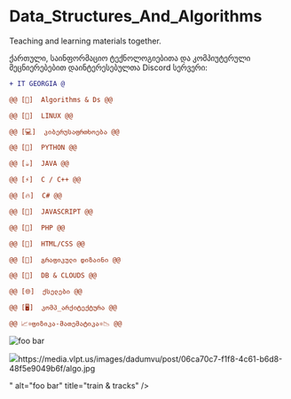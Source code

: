 # Data_Structures_And_Algorithms
Teaching and learning materials together.

ქართული, საინფორმაციო ტექნოლოგიებითა და კომპიუტერული მეცნიერებებით დაინტერესებულთა Discord სერვერი:
<font color="green"><a href="https://discord.gg/tsTm3NX" class="link-success">
  ```diff
+ IT GEORGIA @

@@ [💎]  Algorithms & Ds @@

@@ [🐧]  LINUX @@

@@ [💻]  კიბერუსაფრთხოება @@

@@ [🐍]  PYTHON @@

@@ [☕]  JAVA @@

@@ [⚡]  C / C++ @@

@@ [🔥]  C# @@

@@ [🌟]  JAVASCRIPT @@

@@ [🐘]  PHP @@

@@ [💃]  HTML/CSS @@

@@ [🌆]  გრაფიკული დიზაინი @@

@@ [💭]  DB & CLOUDS @@

@@ [🌐]  ქსელები @@

@@ [🖥]  კომპ_არქიტექტურა @@

@@ 📈⚛ფიზიკა-მათემატიკა⚛📉 @@
```
  </a></font>
<p>
<img src="https://thumb.tildacdn.com/tild3762-3734-4166-a163-386665373666/-/resize/577x/-/format/webp/_1.png" alt="foo bar" title="train &amp; tracks" />
</p>

<p>
<img src="

https://media.vlpt.us/images/dadumvu/post/06ca70c7-f1f8-4c61-b6d8-48f5e9049b6f/algo.jpg

" alt="foo bar" title="train &amp; tracks" />
</p>
